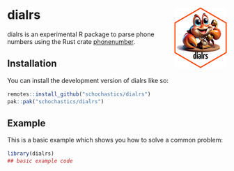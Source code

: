 
<!-- README.md is generated from README.Rmd. Please edit that file -->

# dialrs <img src="man/figures/logo.png" align="right" height="139" alt="" />

<!-- badges: start -->
<!-- badges: end -->

dialrs is an experimental R package to parse phone numbers using the
Rust crate [phonenumber](https://crates.io/crates/phonenumber).

## Installation

You can install the development version of dialrs like so:

``` r
remotes::install_github("schochastics/dialrs")
pak::pak("schochastics/dialrs")
```

## Example

This is a basic example which shows you how to solve a common problem:

``` r
library(dialrs)
## basic example code
```
